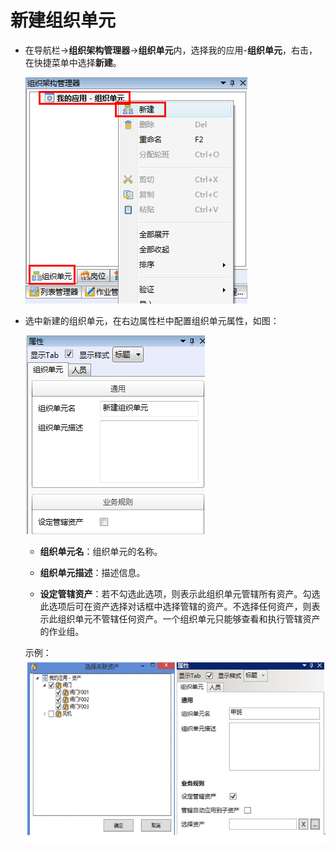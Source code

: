 # 新建组织单元
* 在导航栏→**组织架构管理器**→**组织单元**内，选择我的应用-**组织单元**，右击，在快捷菜单中选择**新建**。

  ![](./images/新建组织单元.png)

* 选中新建的组织单元，在右边属性栏中配置组织单元属性，如图：

  ![](./images/新建组织单元1.png)

  * **组织单元名**：组织单元的名称。

  * **组织单元描述**：描述信息。

  * **设定管辖资产**：若不勾选此选项，则表示此组织单元管辖所有资产。勾选此选项后可在资产选择对话框中选择管辖的资产。不选择任何资产，则表示此组织单元不管辖任何资产。一个组织单元只能够查看和执行管辖资产的作业组。
 
   示例：
   ![](./images/配置管辖资产.png)